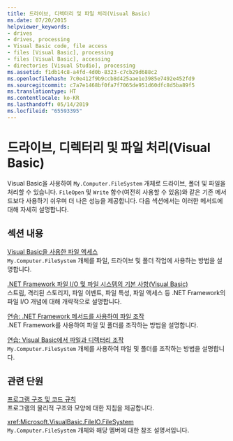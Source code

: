 ```yaml
---
title: 드라이브, 디렉터리 및 파일 처리(Visual Basic)
ms.date: 07/20/2015
helpviewer_keywords:
- drives
- drives, processing
- Visual Basic code, file access
- files [Visual Basic], processing
- files [Visual Basic], accessing
- directories [Visual Studio], processing
ms.assetid: f1db14c8-a4fd-4d0b-8323-c7cb29d688c2
ms.openlocfilehash: 7c0e412f9b9ccb8d425aae1e3985e7492e452fd9
ms.sourcegitcommit: c7a7e1468bf0fa7f7065de951d60dfc8d5ba89f5
ms.translationtype: HT
ms.contentlocale: ko-KR
ms.lasthandoff: 05/14/2019
ms.locfileid: "65593395"
---
```

# <a name="processing-drives-directories-and-files-visual-basic"></a>드라이브, 디렉터리 및 파일 처리(Visual Basic)
Visual Basic을 사용하여 `My.Computer.FileSystem` 개체로 드라이브, 폴더 및 파일을 처리할 수 있습니다. `FileOpen` 및 `Write` 함수(여전히 사용할 수 있음)와 같은 기존 메서드보다 사용하기 쉬우며 더 나은 성능을 제공합니다. 다음 섹션에서는 이러한 메서드에 대해 자세히 설명합니다.  
  
## <a name="in-this-section"></a>섹션 내용  
 [Visual Basic을 사용한 파일 액세스](../../../../visual-basic/developing-apps/programming/drives-directories-files/file-access.md)  
 `My.Computer.FileSystem` 개체를 파일, 드라이브 및 폴더 작업에 사용하는 방법을 설명합니다.  
  
 [.NET Framework 파일 I/O 및 파일 시스템의 기본 사항(Visual Basic)](../../../../visual-basic/developing-apps/programming/drives-directories-files/basics-of-net-framework-file-io-and-the-file-system.md)  
 스트림, 격리된 스토리지, 파일 이벤트, 파일 특성, 파일 액세스 등 .NET Framework의 파일 I/O 개념에 대해 개략적으로 설명합니다.  
  
 [연습: .NET Framework 메서드를 사용하여 파일 조작](../../../../visual-basic/developing-apps/programming/drives-directories-files/walkthrough-manipulating-files-by-using-net-framework-methods.md)  
 .NET Framework를 사용하여 파일 및 폴더를 조작하는 방법을 설명합니다.  
  
 [연습: Visual Basic에서 파일과 디렉터리 조작](../../../../visual-basic/developing-apps/programming/drives-directories-files/walkthrough-manipulating-files-and-directories.md)  
 `My.Computer.FileSystem` 개체를 사용하여 파일 및 폴더를 조작하는 방법을 설명합니다.  
  
## <a name="related-sections"></a>관련 단원  
 [프로그램 구조 및 코드 규칙](../../../../visual-basic/programming-guide/program-structure/program-structure-and-code-conventions.md)  
 프로그램의 물리적 구조와 모양에 대한 지침을 제공합니다.  
  
 <xref:Microsoft.VisualBasic.FileIO.FileSystem>  
 `My.Computer.FileSystem` 개체와 해당 멤버에 대한 참조 설명서입니다.
